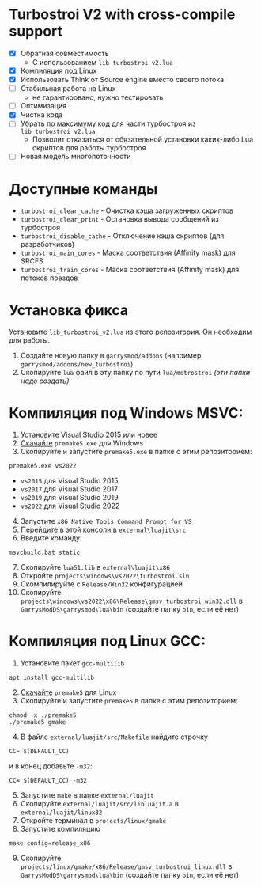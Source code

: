 # Turbostroi V2 with cross-compile support
- [x] Обратная совместимость
  - С использованием `lib_turbostroi_v2.lua`
- [x] Компиляция под Linux
- [x] Использовать Think от Source engine вместо своего потока
- [ ] Стабильная работа на Linux 
  - не гарантировано, нужно тестировать
- [ ] Оптимизация
- [x] Чистка кода
- [ ] Убрать по максимуму код для части турбостроя из `lib_turbostroi_v2.lua`
  - Позволит отказаться от обязательной установки каких-либо Lua скриптов для работы турбостроя
- [ ] Новая модель многопоточности

# Доступные команды
- `turbostroi_clear_cache` - Очистка кэша загруженных скриптов
- `turbostroi_clear_print` - Остановка вывода сообщений из турбостроя
- `turbostroi_disable_cache` - Отключение кэша скриптов (для разработчиков)
- `turbostroi_main_cores` - Маска соответствия (Affinity mask) для SRCFS
- `turbostroi_train_cores` - Маска соответствия (Affinity mask) для потоков поездов

# Установка фикса
Установите `lib_turbostroi_v2.lua` из этого репозитория. Он необходим для работы.

1. Создайте новую папку в `garrysmod/addons` (например `garrysmod/addons/new_turbostroi`)
2. Скопируйте `lua` файл в эту папку по пути `lua/metrostroi` *(эти папки надо создать)*

# Компиляция под Windows MSVC:
1. Установите Visual Studio 2015 или новее
2. [Скачайте](https://premake.github.io/download) `premake5.exe` для Windows
3. Скопируйте и запустите `premake5.exe` в папке с этим репозиторием:
```
premake5.exe vs2022
```
- `vs2015` для Visual Studio 2015
- `vs2017` для Visual Studio 2017
- `vs2019` для Visual Studio 2019
- `vs2022` для Visual Studio 2022
4. Запустите `x86 Native Tools Command Prompt for VS`
5. Перейдите в этой консоли в `external\luajit\src` 
6. Введите команду:
```
msvcbuild.bat static
```
7. Скопируйте `lua51.lib` в `external\luajit\x86`
8. Откройте `projects\windows\vs2022\turbostroi.sln`
9. Скомпилируйте с `Release/Win32` конфигурацией
10. Скопируйте `projects\windows\vs2022\x86\Release\gmsv_turbostroi_win32.dll` в `GarrysModDS\garrysmod\lua\bin` (создайте папку `bin`, если её нет)

# Компиляция под Linux GCC:
1. Установите пакет `gcc-multilib`
```
apt install gcc-multilib
```
2. [Скачайте](https://premake.github.io/download) `premake5` для Linux
3. Скопируйте и запустите `premake5` в папке с этим репозиторием:
```
chmod +x ./premake5
./premake5 gmake
```
4. В файле `external/luajit/src/Makefile` найдите строчку
```
CC= $(DEFAULT_CC)
```
и в конец добавьте `-m32`:
```
CC= $(DEFAULT_CC) -m32
```
5. Запустите `make` в папке `external/luajit`
6. Скопируйте `external/luajit/src/libluajit.a` в `external/luajit/linux32`
7. Откройте терминал в `projects/linux/gmake`
8. Запустите компиляцию
```
make config=release_x86
```
9. Скопируйте `projects/linux/gmake/x86/Release/gmsv_turbostroi_linux.dll` в `GarrysModDS\garrysmod\lua\bin` (создайте папку `bin`, если её нет)